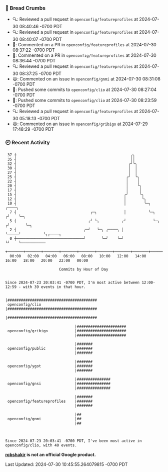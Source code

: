 ### 🍞 Bread Crumbs

 * 🔍: Reviewed a pull request in  `openconfig/featureprofiles` at 2024-07-30 08:40:46 -0700 PDT
 * 🔍: Reviewed a pull request in  `openconfig/featureprofiles` at 2024-07-30 08:40:07 -0700 PDT
 * 💬: Commented on a PR in  `openconfig/featureprofiles` at 2024-07-30 08:37:22 -0700 PDT
 * 💬: Commented on a PR in  `openconfig/featureprofiles` at 2024-07-30 08:36:44 -0700 PDT
 * 🔍: Reviewed a pull request in  `openconfig/featureprofiles` at 2024-07-30 08:37:25 -0700 PDT
 * 😃: Commented on an issue in `openconfig/gnmi` at 2024-07-30 08:31:08 -0700 PDT
 * 🚢: Pushed some commits to `openconfig/clio` at 2024-07-30 08:27:04 -0700 PDT
 * 🚢: Pushed some commits to `openconfig/clio` at 2024-07-30 08:23:59 -0700 PDT
 * 🔍: Reviewed a pull request in  `openconfig/featureprofiles` at 2024-07-30 05:18:13 -0700 PDT
 * 😃: Commented on an issue in `openconfig/gribigo` at 2024-07-29 17:48:29 -0700 PDT

### 🕘 Recent Activity
```
 37 ┼                                                   ╭╮
 35 ┤                                                   ││
 32 ┤                                                  ╭╯╰╮
 30 ┤                                                  │  │
 27 ┤                                                  │  │
 25 ┤                                                 ╭╯  ╰╮
 22 ┤                                                 │    │
 20 ┤                                                 │    ╰╮
 17 ┤                                                 │     │
 15 ┤                                                ╭╯     ╰╮
 12 ┤                                                │       ╰╮
 10 ┤                                                │        ╰─╮           ╭────╮
  7 ┤                                 ╭─╮            │          ╰─╮        ╭╯    ╰─╮
  5 ┤                                ╭╯ ╰╮          ╭╯            ╰─╮     ╭╯       ╰─╮
  2 ┤                              ╭─╯   ╰─╮ ╭────╮ │               ╰─────╯          ╰╮╭────╮
  0 ┼──────────────────────────────╯       ╰─╯    ╰─╯                                 ╰╯    ╰───────────
    +───────+───────+───────+───────+───────+───────+───────+───────+───────+───────+───────+───────+────
  00:00   02:00   04:00   06:00   08:00   10:00   12:00   14:00   16:00   18:00   20:00   22:00   00:00   

						Commits by Hour of Day


Since 2024-07-23 20:03:41 -0700 PDT, I'm most active between 12:00-12:59 - with 39 events in that hour.

```



```
                               |########################################
 openconfig/clio               |########################################
                               |########################################

                               |######################
 openconfig/gribigo            |######################
                               |######################

                               |#######
 openconfig/public             |#######
                               |#######

                               |#######
 openconfig/ygot               |#######
                               |#######

                               |###############
 openconfig/gnsi               |###############
                               |###############

                               |#######
 openconfig/featureprofiles    |#######
                               |#######

                               |##
 openconfig/gnmi               |##
                               |##



Since 2024-07-23 20:03:41 -0700 PDT, I've been most active in openconfig/clio, with 40 events.

```
**[robshakir](mailto:robjs@google.com) is not an official Google product.**  


Last Updated: 2024-07-30 10:45:55.264079815 -0700 PDT
